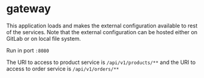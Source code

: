 # gateway

 This application loads and makes the external
 configuration available to rest of the services.
  Note that the external configuration can be hosted 
  either on GitLab or on local file system.
  
 Run in port `:8080`
 
 The URI to access to product service is `/api/v1/products/**` 
 and the URI to access to order service is `/api/v1/orders/**`